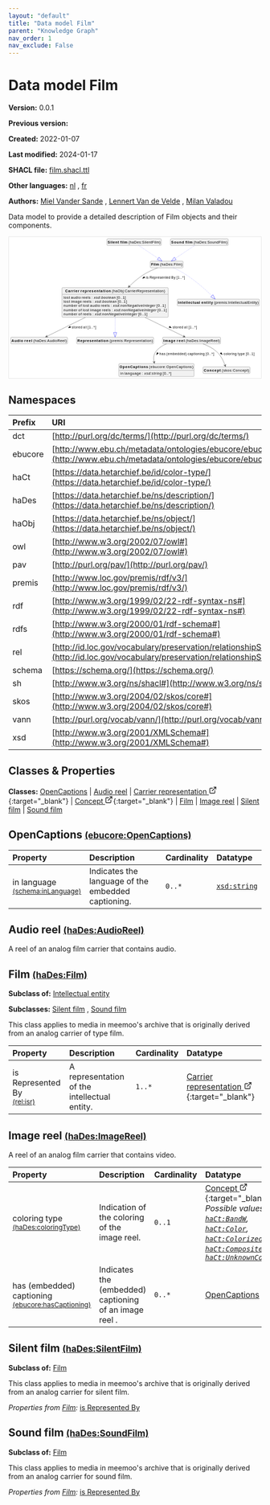 ```yaml
---
layout: "default"
title: "Data model Film"
parent: "Knowledge Graph"
nav_order: 1
nav_exclude: False
---
```

<svg xmlns="http://www.w3.org/2000/svg" style="display: none;"><symbol id="svg-external-link" width="24" height="24" viewBox="0 0 24 24" fill="none" stroke="currentColor" stroke-width="2" stroke-linecap="round" stroke-linejoin="round" class="feather feather-external-link"><title id="svg-external-link-title">(external link)</title><path d="M18 13v6a2 2 0 0 1-2 2H5a2 2 0 0 1-2-2V8a2 2 0 0 1 2-2h6"></path><polyline points="15 3 21 3 21 9"></polyline><line x1="10" y1="14" x2="21" y2="3"></line> </symbol></svg>

Data model Film
====================

**Version:** 0.0.1

**Previous version:** 

**Created:** 2022-01-07

**Last modified:** 2024-01-17

**SHACL file:** [film.shacl.ttl](film.shacl.ttl)

**Other languages:**
[nl](../nl)
, [fr](../fr)

**Authors:**
[Miel Vander Sande](mailto:miel.vandersande@meemoo.be)
, [Lennert Van de Velde](mailto:lennert.vandevelde@meemoo.be)
, [Milan Valadou](mailto:milan.valadou@meemoo.be)


Data model to provide a detailed description of Film objects and their components.

<div class="wrap">
  <div class="zoom">
  <svg xmlns="http://www.w3.org/2000/svg" xmlns:xlink="http://www.w3.org/1999/xlink" contentStyleType="text/css" preserveAspectRatio="none" version="1.1" viewBox="0 0 982 550" zoomAndPan="magnify"><defs/><g><a href="#ebucore%3AOpenCaptions" target="_top" title="#ebucore%3AOpenCaptions" xlink:actuate="onRequest" xlink:href="#ebucore%3AOpenCaptions" xlink:show="new" xlink:title="#ebucore%3AOpenCaptions" xlink:type="simple"><g id="elem_ebucore_OpenCaptions"><rect codeLine="15" fill="#F1F1F1" height="50.5938" id="ebucore_OpenCaptions" rx="3.5" ry="3.5" style="stroke:#181818;stroke-width:0.5;" width="293" x="428" y="493"/><text fill="#000000" font-family="sans-serif" font-size="14" font-weight="bold" lengthAdjust="spacing" textLength="111" x="431" y="510.9951">OpenCaptions</text><text fill="#000000" font-family="sans-serif" font-size="14" lengthAdjust="spacing" textLength="4" x="542" y="510.9951"> </text><text fill="#000000" font-family="sans-serif" font-size="14" lengthAdjust="spacing" textLength="172" x="546" y="510.9951">(ebucore:OpenCaptions)</text><line style="stroke:#181818;stroke-width:0.5;" x1="429" x2="720" y1="519.2969" y2="519.2969"/><text fill="#000000" font-family="sans-serif" font-size="14" lengthAdjust="spacing" textLength="12" x="434" y="536.292">in</text><text fill="#000000" font-family="sans-serif" font-size="14" lengthAdjust="spacing" textLength="4" x="446" y="536.292"> </text><text fill="#000000" font-family="sans-serif" font-size="14" lengthAdjust="spacing" textLength="64" x="450" y="536.292">language</text><text fill="#000000" font-family="sans-serif" font-size="14" lengthAdjust="spacing" textLength="4" x="514" y="536.292"> </text><text fill="#000000" font-family="sans-serif" font-size="14" lengthAdjust="spacing" textLength="5" x="518" y="536.292">:</text><text fill="#000000" font-family="sans-serif" font-size="14" lengthAdjust="spacing" textLength="4" x="523" y="536.292"> </text><text fill="#000000" font-family="sans-serif" font-size="14" font-style="italic" lengthAdjust="spacing" textLength="68" x="527" y="536.292">xsd:string</text><text fill="#000000" font-family="sans-serif" font-size="14" lengthAdjust="spacing" textLength="4" x="595" y="536.292"> </text><text fill="#000000" font-family="sans-serif" font-size="14" lengthAdjust="spacing" textLength="34" x="599" y="536.292">[0..*]</text></g></a><a href="#haDes%3AAudioReel" target="_top" title="#haDes%3AAudioReel" xlink:actuate="onRequest" xlink:href="#haDes%3AAudioReel" xlink:show="new" xlink:title="#haDes%3AAudioReel" xlink:type="simple"><g id="elem_haDes_AudioReel"><rect codeLine="16" fill="#F1F1F1" height="26.2969" id="haDes_AudioReel" rx="3.5" ry="3.5" style="stroke:#181818;stroke-width:0.5;" width="221" x="7" y="390"/><text fill="#000000" font-family="sans-serif" font-size="14" font-weight="bold" lengthAdjust="spacing" textLength="45" x="10" y="407.9951">Audio</text><text fill="#000000" font-family="sans-serif" font-size="14" font-weight="bold" lengthAdjust="spacing" textLength="5" x="55" y="407.9951"> </text><text fill="#000000" font-family="sans-serif" font-size="14" font-weight="bold" lengthAdjust="spacing" textLength="31" x="60" y="407.9951">reel</text><text fill="#000000" font-family="sans-serif" font-size="14" lengthAdjust="spacing" textLength="4" x="91" y="407.9951"> </text><text fill="#000000" font-family="sans-serif" font-size="14" lengthAdjust="spacing" textLength="130" x="95" y="407.9951">(haDes:AudioReel)</text></g></a><a href="../../audiovisual/en#haObj%3ACarrierRepresentation" target="_top" title="../../audiovisual/en#haObj%3ACarrierRepresentation" xlink:actuate="onRequest" xlink:href="../../audiovisual/en#haObj%3ACarrierRepresentation" xlink:show="new" xlink:title="../../audiovisual/en#haObj%3ACarrierRepresentation" xlink:type="simple"><g id="elem_haObj_CarrierRepresentation"><rect codeLine="17" fill="#F1F1F1" height="115.7813" id="haObj_CarrierRepresentation" rx="3.5" ry="3.5" style="stroke:#181818;stroke-width:0.5;" width="414" x="206.5" y="197"/><text fill="#000000" font-family="sans-serif" font-size="14" font-weight="bold" lengthAdjust="spacing" textLength="55" x="219" y="214.9951">Carrier</text><text fill="#000000" font-family="sans-serif" font-size="14" font-weight="bold" lengthAdjust="spacing" textLength="5" x="274" y="214.9951"> </text><text fill="#000000" font-family="sans-serif" font-size="14" font-weight="bold" lengthAdjust="spacing" textLength="118" x="279" y="214.9951">representation</text><text fill="#000000" font-family="sans-serif" font-size="14" lengthAdjust="spacing" textLength="4" x="397" y="214.9951"> </text><text fill="#000000" font-family="sans-serif" font-size="14" lengthAdjust="spacing" textLength="207" x="401" y="214.9951">(haObj:CarrierRepresentation)</text><line style="stroke:#181818;stroke-width:0.5;" x1="207.5" x2="619.5" y1="223.2969" y2="223.2969"/><text fill="#000000" font-family="sans-serif" font-size="14" lengthAdjust="spacing" textLength="25" x="212.5" y="240.292">lost</text><text fill="#000000" font-family="sans-serif" font-size="14" lengthAdjust="spacing" textLength="4" x="237.5" y="240.292"> </text><text fill="#000000" font-family="sans-serif" font-size="14" lengthAdjust="spacing" textLength="38" x="241.5" y="240.292">audio</text><text fill="#000000" font-family="sans-serif" font-size="14" lengthAdjust="spacing" textLength="4" x="279.5" y="240.292"> </text><text fill="#000000" font-family="sans-serif" font-size="14" lengthAdjust="spacing" textLength="34" x="283.5" y="240.292">reels</text><text fill="#000000" font-family="sans-serif" font-size="14" lengthAdjust="spacing" textLength="4" x="317.5" y="240.292"> </text><text fill="#000000" font-family="sans-serif" font-size="14" lengthAdjust="spacing" textLength="5" x="321.5" y="240.292">:</text><text fill="#000000" font-family="sans-serif" font-size="14" lengthAdjust="spacing" textLength="4" x="326.5" y="240.292"> </text><text fill="#000000" font-family="sans-serif" font-size="14" font-style="italic" lengthAdjust="spacing" textLength="85" x="330.5" y="240.292">xsd:boolean</text><text fill="#000000" font-family="sans-serif" font-size="14" lengthAdjust="spacing" textLength="4" x="415.5" y="240.292"> </text><text fill="#000000" font-family="sans-serif" font-size="14" lengthAdjust="spacing" textLength="36" x="419.5" y="240.292">[0..1]</text><text fill="#000000" font-family="sans-serif" font-size="14" lengthAdjust="spacing" textLength="25" x="212.5" y="256.5889">lost</text><text fill="#000000" font-family="sans-serif" font-size="14" lengthAdjust="spacing" textLength="4" x="237.5" y="256.5889"> </text><text fill="#000000" font-family="sans-serif" font-size="14" lengthAdjust="spacing" textLength="42" x="241.5" y="256.5889">image</text><text fill="#000000" font-family="sans-serif" font-size="14" lengthAdjust="spacing" textLength="4" x="283.5" y="256.5889"> </text><text fill="#000000" font-family="sans-serif" font-size="14" lengthAdjust="spacing" textLength="34" x="287.5" y="256.5889">reels</text><text fill="#000000" font-family="sans-serif" font-size="14" lengthAdjust="spacing" textLength="4" x="321.5" y="256.5889"> </text><text fill="#000000" font-family="sans-serif" font-size="14" lengthAdjust="spacing" textLength="5" x="325.5" y="256.5889">:</text><text fill="#000000" font-family="sans-serif" font-size="14" lengthAdjust="spacing" textLength="4" x="330.5" y="256.5889"> </text><text fill="#000000" font-family="sans-serif" font-size="14" font-style="italic" lengthAdjust="spacing" textLength="85" x="334.5" y="256.5889">xsd:boolean</text><text fill="#000000" font-family="sans-serif" font-size="14" lengthAdjust="spacing" textLength="4" x="419.5" y="256.5889"> </text><text fill="#000000" font-family="sans-serif" font-size="14" lengthAdjust="spacing" textLength="36" x="423.5" y="256.5889">[0..1]</text><text fill="#000000" font-family="sans-serif" font-size="14" lengthAdjust="spacing" textLength="54" x="212.5" y="272.8857">number</text><text fill="#000000" font-family="sans-serif" font-size="14" lengthAdjust="spacing" textLength="4" x="266.5" y="272.8857"> </text><text fill="#000000" font-family="sans-serif" font-size="14" lengthAdjust="spacing" textLength="13" x="270.5" y="272.8857">of</text><text fill="#000000" font-family="sans-serif" font-size="14" lengthAdjust="spacing" textLength="4" x="283.5" y="272.8857"> </text><text fill="#000000" font-family="sans-serif" font-size="14" lengthAdjust="spacing" textLength="25" x="287.5" y="272.8857">lost</text><text fill="#000000" font-family="sans-serif" font-size="14" lengthAdjust="spacing" textLength="4" x="312.5" y="272.8857"> </text><text fill="#000000" font-family="sans-serif" font-size="14" lengthAdjust="spacing" textLength="38" x="316.5" y="272.8857">audio</text><text fill="#000000" font-family="sans-serif" font-size="14" lengthAdjust="spacing" textLength="4" x="354.5" y="272.8857"> </text><text fill="#000000" font-family="sans-serif" font-size="14" lengthAdjust="spacing" textLength="34" x="358.5" y="272.8857">reels</text><text fill="#000000" font-family="sans-serif" font-size="14" lengthAdjust="spacing" textLength="4" x="392.5" y="272.8857"> </text><text fill="#000000" font-family="sans-serif" font-size="14" lengthAdjust="spacing" textLength="5" x="396.5" y="272.8857">:</text><text fill="#000000" font-family="sans-serif" font-size="14" lengthAdjust="spacing" textLength="4" x="401.5" y="272.8857"> </text><text fill="#000000" font-family="sans-serif" font-size="14" font-style="italic" lengthAdjust="spacing" textLength="165" x="405.5" y="272.8857">xsd:nonNegativeInteger</text><text fill="#000000" font-family="sans-serif" font-size="14" lengthAdjust="spacing" textLength="4" x="570.5" y="272.8857"> </text><text fill="#000000" font-family="sans-serif" font-size="14" lengthAdjust="spacing" textLength="36" x="574.5" y="272.8857">[0..1]</text><text fill="#000000" font-family="sans-serif" font-size="14" lengthAdjust="spacing" textLength="54" x="212.5" y="289.1826">number</text><text fill="#000000" font-family="sans-serif" font-size="14" lengthAdjust="spacing" textLength="4" x="266.5" y="289.1826"> </text><text fill="#000000" font-family="sans-serif" font-size="14" lengthAdjust="spacing" textLength="13" x="270.5" y="289.1826">of</text><text fill="#000000" font-family="sans-serif" font-size="14" lengthAdjust="spacing" textLength="4" x="283.5" y="289.1826"> </text><text fill="#000000" font-family="sans-serif" font-size="14" lengthAdjust="spacing" textLength="25" x="287.5" y="289.1826">lost</text><text fill="#000000" font-family="sans-serif" font-size="14" lengthAdjust="spacing" textLength="4" x="312.5" y="289.1826"> </text><text fill="#000000" font-family="sans-serif" font-size="14" lengthAdjust="spacing" textLength="42" x="316.5" y="289.1826">image</text><text fill="#000000" font-family="sans-serif" font-size="14" lengthAdjust="spacing" textLength="4" x="358.5" y="289.1826"> </text><text fill="#000000" font-family="sans-serif" font-size="14" lengthAdjust="spacing" textLength="34" x="362.5" y="289.1826">reels</text><text fill="#000000" font-family="sans-serif" font-size="14" lengthAdjust="spacing" textLength="4" x="396.5" y="289.1826"> </text><text fill="#000000" font-family="sans-serif" font-size="14" lengthAdjust="spacing" textLength="5" x="400.5" y="289.1826">:</text><text fill="#000000" font-family="sans-serif" font-size="14" lengthAdjust="spacing" textLength="4" x="405.5" y="289.1826"> </text><text fill="#000000" font-family="sans-serif" font-size="14" font-style="italic" lengthAdjust="spacing" textLength="165" x="409.5" y="289.1826">xsd:nonNegativeInteger</text><text fill="#000000" font-family="sans-serif" font-size="14" lengthAdjust="spacing" textLength="4" x="574.5" y="289.1826"> </text><text fill="#000000" font-family="sans-serif" font-size="14" lengthAdjust="spacing" textLength="36" x="578.5" y="289.1826">[0..1]</text><text fill="#000000" font-family="sans-serif" font-size="14" lengthAdjust="spacing" textLength="54" x="212.5" y="305.4795">number</text><text fill="#000000" font-family="sans-serif" font-size="14" lengthAdjust="spacing" textLength="4" x="266.5" y="305.4795"> </text><text fill="#000000" font-family="sans-serif" font-size="14" lengthAdjust="spacing" textLength="13" x="270.5" y="305.4795">of</text><text fill="#000000" font-family="sans-serif" font-size="14" lengthAdjust="spacing" textLength="4" x="283.5" y="305.4795"> </text><text fill="#000000" font-family="sans-serif" font-size="14" lengthAdjust="spacing" textLength="34" x="287.5" y="305.4795">reels</text><text fill="#000000" font-family="sans-serif" font-size="14" lengthAdjust="spacing" textLength="4" x="321.5" y="305.4795"> </text><text fill="#000000" font-family="sans-serif" font-size="14" lengthAdjust="spacing" textLength="5" x="325.5" y="305.4795">:</text><text fill="#000000" font-family="sans-serif" font-size="14" lengthAdjust="spacing" textLength="4" x="330.5" y="305.4795"> </text><text fill="#000000" font-family="sans-serif" font-size="14" font-style="italic" lengthAdjust="spacing" textLength="165" x="334.5" y="305.4795">xsd:nonNegativeInteger</text><text fill="#000000" font-family="sans-serif" font-size="14" lengthAdjust="spacing" textLength="4" x="499.5" y="305.4795"> </text><text fill="#000000" font-family="sans-serif" font-size="14" lengthAdjust="spacing" textLength="36" x="503.5" y="305.4795">[0..1]</text></g></a><a href="#premis%3ARepresentation" target="_top" title="#premis%3ARepresentation" xlink:actuate="onRequest" xlink:href="#premis%3ARepresentation" xlink:show="new" xlink:title="#premis%3ARepresentation" xlink:type="simple"><g id="elem_premis_Representation"><rect codeLine="18" fill="#F1F1F1" height="26.2969" id="premis_Representation" rx="3.5" ry="3.5" style="stroke:#181818;stroke-width:0.5;" width="300" x="263.5" y="390"/><text fill="#000000" font-family="sans-serif" font-size="14" font-weight="bold" lengthAdjust="spacing" textLength="121" x="266.5" y="407.9951">Representation</text><text fill="#000000" font-family="sans-serif" font-size="14" lengthAdjust="spacing" textLength="4" x="387.5" y="407.9951"> </text><text fill="#000000" font-family="sans-serif" font-size="14" lengthAdjust="spacing" textLength="169" x="391.5" y="407.9951">(premis:Representation)</text></g></a><a href="../../terms/en#skos%3AConcept" target="_top" title="../../terms/en#skos%3AConcept" xlink:actuate="onRequest" xlink:href="../../terms/en#skos%3AConcept" xlink:show="new" xlink:title="../../terms/en#skos%3AConcept" xlink:type="simple"><g id="elem_skos_Concept"><rect codeLine="19" fill="#F1F1F1" height="26.2969" id="skos_Concept" rx="3.5" ry="3.5" style="stroke:#181818;stroke-width:0.5;" width="183" x="756" y="505.5"/><text fill="#000000" font-family="sans-serif" font-size="14" font-weight="bold" lengthAdjust="spacing" textLength="66" x="759" y="523.4951">Concept</text><text fill="#000000" font-family="sans-serif" font-size="14" lengthAdjust="spacing" textLength="4" x="825" y="523.4951"> </text><text fill="#000000" font-family="sans-serif" font-size="14" lengthAdjust="spacing" textLength="107" x="829" y="523.4951">(skos:Concept)</text></g></a><a href="#haDes%3AFilm" target="_top" title="#haDes%3AFilm" xlink:actuate="onRequest" xlink:href="#haDes%3AFilm" xlink:show="new" xlink:title="#haDes%3AFilm" xlink:type="simple"><g id="elem_haDes_Film"><rect codeLine="26" fill="#F1F1F1" height="26.2969" id="haDes_Film" rx="3.5" ry="3.5" style="stroke:#181818;stroke-width:0.5;" width="128" x="550.5" y="94"/><text fill="#000000" font-family="sans-serif" font-size="14" font-weight="bold" lengthAdjust="spacing" textLength="31" x="553.5" y="111.9951">Film</text><text fill="#000000" font-family="sans-serif" font-size="14" lengthAdjust="spacing" textLength="4" x="584.5" y="111.9951"> </text><text fill="#000000" font-family="sans-serif" font-size="14" lengthAdjust="spacing" textLength="87" x="588.5" y="111.9951">(haDes:Film)</text></g></a><a href="#premis%3AIntellectualEntity" target="_top" title="#premis%3AIntellectualEntity" xlink:actuate="onRequest" xlink:href="#premis%3AIntellectualEntity" xlink:show="new" xlink:title="#premis%3AIntellectualEntity" xlink:type="simple"><g id="elem_premis_IntellectualEntity"><rect codeLine="21" fill="#F1F1F1" height="26.2969" id="premis_IntellectualEntity" rx="3.5" ry="3.5" style="stroke:#181818;stroke-width:0.5;" width="320" x="655.5" y="242"/><text fill="#000000" font-family="sans-serif" font-size="14" font-weight="bold" lengthAdjust="spacing" textLength="86" x="658.5" y="259.9951">Intellectual</text><text fill="#000000" font-family="sans-serif" font-size="14" font-weight="bold" lengthAdjust="spacing" textLength="5" x="744.5" y="259.9951"> </text><text fill="#000000" font-family="sans-serif" font-size="14" font-weight="bold" lengthAdjust="spacing" textLength="45" x="749.5" y="259.9951">entity</text><text fill="#000000" font-family="sans-serif" font-size="14" lengthAdjust="spacing" textLength="4" x="794.5" y="259.9951"> </text><text fill="#000000" font-family="sans-serif" font-size="14" lengthAdjust="spacing" textLength="174" x="798.5" y="259.9951">(premis:IntellectualEntity)</text></g></a><a href="#haDes%3AImageReel" target="_top" title="#haDes%3AImageReel" xlink:actuate="onRequest" xlink:href="#haDes%3AImageReel" xlink:show="new" xlink:title="#haDes%3AImageReel" xlink:type="simple"><g id="elem_haDes_ImageReel"><rect codeLine="22" fill="#F1F1F1" height="26.2969" id="haDes_ImageReel" rx="3.5" ry="3.5" style="stroke:#181818;stroke-width:0.5;" width="226" x="598.5" y="390"/><text fill="#000000" font-family="sans-serif" font-size="14" font-weight="bold" lengthAdjust="spacing" textLength="47" x="601.5" y="407.9951">Image</text><text fill="#000000" font-family="sans-serif" font-size="14" font-weight="bold" lengthAdjust="spacing" textLength="5" x="648.5" y="407.9951"> </text><text fill="#000000" font-family="sans-serif" font-size="14" font-weight="bold" lengthAdjust="spacing" textLength="31" x="653.5" y="407.9951">reel</text><text fill="#000000" font-family="sans-serif" font-size="14" lengthAdjust="spacing" textLength="4" x="684.5" y="407.9951"> </text><text fill="#000000" font-family="sans-serif" font-size="14" lengthAdjust="spacing" textLength="133" x="688.5" y="407.9951">(haDes:ImageReel)</text></g></a><a href="#haDes%3ASilentFilm" target="_top" title="#haDes%3ASilentFilm" xlink:actuate="onRequest" xlink:href="#haDes%3ASilentFilm" xlink:show="new" xlink:title="#haDes%3ASilentFilm" xlink:type="simple"><g id="elem_haDes_SilentFilm"><rect codeLine="23" fill="#F1F1F1" height="26.2969" id="haDes_SilentFilm" rx="3.5" ry="3.5" style="stroke:#181818;stroke-width:0.5;" width="212" x="381.5" y="7"/><text fill="#000000" font-family="sans-serif" font-size="14" font-weight="bold" lengthAdjust="spacing" textLength="44" x="384.5" y="24.9951">Silent</text><text fill="#000000" font-family="sans-serif" font-size="14" font-weight="bold" lengthAdjust="spacing" textLength="5" x="428.5" y="24.9951"> </text><text fill="#000000" font-family="sans-serif" font-size="14" font-weight="bold" lengthAdjust="spacing" textLength="28" x="433.5" y="24.9951">film</text><text fill="#000000" font-family="sans-serif" font-size="14" lengthAdjust="spacing" textLength="4" x="461.5" y="24.9951"> </text><text fill="#000000" font-family="sans-serif" font-size="14" lengthAdjust="spacing" textLength="125" x="465.5" y="24.9951">(haDes:SilentFilm)</text></g></a><a href="#haDes%3ASoundFilm" target="_top" title="#haDes%3ASoundFilm" xlink:actuate="onRequest" xlink:href="#haDes%3ASoundFilm" xlink:show="new" xlink:title="#haDes%3ASoundFilm" xlink:type="simple"><g id="elem_haDes_SoundFilm"><rect codeLine="25" fill="#F1F1F1" height="26.2969" id="haDes_SoundFilm" rx="3.5" ry="3.5" style="stroke:#181818;stroke-width:0.5;" width="225" x="629" y="7"/><text fill="#000000" font-family="sans-serif" font-size="14" font-weight="bold" lengthAdjust="spacing" textLength="50" x="632" y="24.9951">Sound</text><text fill="#000000" font-family="sans-serif" font-size="14" font-weight="bold" lengthAdjust="spacing" textLength="5" x="682" y="24.9951"> </text><text fill="#000000" font-family="sans-serif" font-size="14" font-weight="bold" lengthAdjust="spacing" textLength="28" x="687" y="24.9951">film</text><text fill="#000000" font-family="sans-serif" font-size="14" lengthAdjust="spacing" textLength="4" x="715" y="24.9951"> </text><text fill="#000000" font-family="sans-serif" font-size="14" lengthAdjust="spacing" textLength="132" x="719" y="24.9951">(haDes:SoundFilm)</text></g></a><g id="link_haObj_CarrierRepresentation_premis_Representation"><path codeLine="34" d="M413.5,313.28 C413.5,341.56 413.5,355.15 413.5,371.95 " fill="none" id="haObj_CarrierRepresentation-to-premis_Representation" style="stroke:#0000FF;stroke-width:1.0;stroke-dasharray:1.0,3.0;"/><polygon fill="none" points="413.5,389.95,419.5,371.95,407.5,371.95,413.5,389.95" style="stroke:#0000FF;stroke-width:1.0;"/></g><g id="link_haObj_CarrierRepresentation_haDes_AudioReel"><path codeLine="41" d="M297.79,313.07 C240.39,341.39 181.5613,370.4064 147.3913,387.2564 " fill="none" id="haObj_CarrierRepresentation-to-haDes_AudioReel" style="stroke:#454645;stroke-width:1.0;"/><polygon fill="#454645" points="142.01,389.91,151.851,389.5171,146.4944,387.6986,148.3128,382.342,142.01,389.91" style="stroke:#454645;stroke-width:1.0;"/><polygon fill="#000000" points="231.0158,353.7783,240.4279,352.4127,237.8276,347.1412,231.0158,353.7783" style="stroke:#000000;stroke-width:1.0;"/><text fill="#000000" font-family="sans-serif" font-size="13" lengthAdjust="spacing" textLength="41" x="244.5" y="356.0669">stored</text><text fill="#000000" font-family="sans-serif" font-size="13" lengthAdjust="spacing" textLength="4" x="285.5" y="356.0669"> </text><text fill="#000000" font-family="sans-serif" font-size="13" lengthAdjust="spacing" textLength="13" x="289.5" y="356.0669">at</text><text fill="#000000" font-family="sans-serif" font-size="13" lengthAdjust="spacing" textLength="4" x="302.5" y="356.0669"> </text><text fill="#000000" font-family="sans-serif" font-size="13" lengthAdjust="spacing" textLength="33" x="306.5" y="356.0669">[1..*]</text></g><g id="link_haObj_CarrierRepresentation_haDes_ImageReel"><path codeLine="42" d="M529.99,313.07 C587.78,341.39 647.042,370.42 681.432,387.27 " fill="none" id="haObj_CarrierRepresentation-to-haDes_ImageReel" style="stroke:#454645;stroke-width:1.0;"/><polygon fill="#454645" points="686.82,389.91,680.498,382.3581,682.33,387.71,676.978,389.5421,686.82,389.91" style="stroke:#454645;stroke-width:1.0;"/><polygon fill="#000000" points="632.99,353.7663,626.1606,347.1475,623.5744,352.4258,632.99,353.7663" style="stroke:#000000;stroke-width:1.0;"/><text fill="#000000" font-family="sans-serif" font-size="13" lengthAdjust="spacing" textLength="41" x="637.5" y="356.0669">stored</text><text fill="#000000" font-family="sans-serif" font-size="13" lengthAdjust="spacing" textLength="4" x="678.5" y="356.0669"> </text><text fill="#000000" font-family="sans-serif" font-size="13" lengthAdjust="spacing" textLength="13" x="682.5" y="356.0669">at</text><text fill="#000000" font-family="sans-serif" font-size="13" lengthAdjust="spacing" textLength="4" x="695.5" y="356.0669"> </text><text fill="#000000" font-family="sans-serif" font-size="13" lengthAdjust="spacing" textLength="33" x="699.5" y="356.0669">[1..*]</text></g><g id="link_haDes_Film_premis_IntellectualEntity"><path codeLine="48" d="M640.94,120 C656.95,127.73 677.5,138.45 694.5,150 C737.35,179.11 769.2861,208.5997 790.3361,229.1697 " fill="none" id="haDes_Film-to-premis_IntellectualEntity" style="stroke:#0000FF;stroke-width:1.0;stroke-dasharray:1.0,3.0;"/><polygon fill="none" points="803.21,241.75,794.5296,224.8784,786.1427,233.461,803.21,241.75" style="stroke:#0000FF;stroke-width:1.0;"/></g><g id="link_haDes_Film_haObj_CarrierRepresentation"><path codeLine="50" d="M579.08,120.15 C560.5,127.37 537.86,137.55 519.5,150 C499.98,163.24 485.1178,176.0725 468.6178,192.5325 " fill="none" id="haDes_Film-to-haObj_CarrierRepresentation" style="stroke:#454645;stroke-width:1.0;"/><polygon fill="#454645" points="464.37,196.77,473.5667,193.2456,467.9098,193.2388,467.9167,187.5819,464.37,196.77" style="stroke:#454645;stroke-width:1.0;"/><polygon fill="#000000" points="520.3179,161.3068,529.4942,158.8076,526.2726,153.8912,520.3179,161.3068" style="stroke:#000000;stroke-width:1.0;"/><text fill="#000000" font-family="sans-serif" font-size="13" lengthAdjust="spacing" textLength="10" x="533.5" y="163.0669">is</text><text fill="#000000" font-family="sans-serif" font-size="13" lengthAdjust="spacing" textLength="4" x="543.5" y="163.0669"> </text><text fill="#000000" font-family="sans-serif" font-size="13" lengthAdjust="spacing" textLength="81" x="547.5" y="163.0669">Represented</text><text fill="#000000" font-family="sans-serif" font-size="13" lengthAdjust="spacing" textLength="4" x="628.5" y="163.0669"> </text><text fill="#000000" font-family="sans-serif" font-size="13" lengthAdjust="spacing" textLength="16" x="632.5" y="163.0669">By</text><text fill="#000000" font-family="sans-serif" font-size="13" lengthAdjust="spacing" textLength="4" x="648.5" y="163.0669"> </text><text fill="#000000" font-family="sans-serif" font-size="13" lengthAdjust="spacing" textLength="33" x="652.5" y="163.0669">[1..*]</text></g><g id="link_haDes_ImageReel_ebucore_OpenCaptions"><path codeLine="53" d="M613.95,416.14 C597.75,422.55 582.87,432.03 572.5,446 C562.73,459.16 562.3502,471.8853 565.4502,486.8153 " fill="none" id="haDes_ImageReel-to-ebucore_OpenCaptions" style="stroke:#454645;stroke-width:1.0;"/><polygon fill="#454645" points="566.67,492.69,568.7568,483.0648,565.6535,487.7944,560.9238,484.6911,566.67,492.69" style="stroke:#454645;stroke-width:1.0;"/><polygon fill="#000000" points="574.6709,458.6891,582.212,452.894,577.3656,449.5682,574.6709,458.6891" style="stroke:#000000;stroke-width:1.0;"/><text fill="#000000" font-family="sans-serif" font-size="13" lengthAdjust="spacing" textLength="23" x="586.5" y="459.0669">has</text><text fill="#000000" font-family="sans-serif" font-size="13" lengthAdjust="spacing" textLength="4" x="609.5" y="459.0669"> </text><text fill="#000000" font-family="sans-serif" font-size="13" lengthAdjust="spacing" textLength="79" x="613.5" y="459.0669">(embedded)</text><text fill="#000000" font-family="sans-serif" font-size="13" lengthAdjust="spacing" textLength="4" x="692.5" y="459.0669"> </text><text fill="#000000" font-family="sans-serif" font-size="13" lengthAdjust="spacing" textLength="66" x="696.5" y="459.0669">captioning</text><text fill="#000000" font-family="sans-serif" font-size="13" lengthAdjust="spacing" textLength="4" x="762.5" y="459.0669"> </text><text fill="#000000" font-family="sans-serif" font-size="13" lengthAdjust="spacing" textLength="33" x="766.5" y="459.0669">[0..*]</text></g><g id="link_haDes_ImageReel_skos_Concept"><path codeLine="54" d="M755.62,416.12 C773.59,422.72 793.59,432.39 808.5,446 C826.67,462.59 836.1727,483.9987 841.6627,499.6387 " fill="none" id="haDes_ImageReel-to-skos_Concept" style="stroke:#454645;stroke-width:1.0;"/><polygon fill="#454645" points="843.65,505.3,844.4433,495.4831,841.9939,500.5822,836.8949,498.1328,843.65,505.3" style="stroke:#454645;stroke-width:1.0;"/><polygon fill="#000000" points="831.0878,458.0489,826.6444,449.6402,822.5505,453.8578,831.0878,458.0489" style="stroke:#000000;stroke-width:1.0;"/><text fill="#000000" font-family="sans-serif" font-size="13" lengthAdjust="spacing" textLength="50" x="836.5" y="459.0669">coloring</text><text fill="#000000" font-family="sans-serif" font-size="13" lengthAdjust="spacing" textLength="4" x="886.5" y="459.0669"> </text><text fill="#000000" font-family="sans-serif" font-size="13" lengthAdjust="spacing" textLength="28" x="890.5" y="459.0669">type</text><text fill="#000000" font-family="sans-serif" font-size="13" lengthAdjust="spacing" textLength="4" x="918.5" y="459.0669"> </text><text fill="#000000" font-family="sans-serif" font-size="13" lengthAdjust="spacing" textLength="34" x="922.5" y="459.0669">[0..1]</text></g><g id="link_haDes_SilentFilm_haDes_Film"><path codeLine="56" d="M505.7,33.18 C529.84,49.34 557.2484,67.6925 581.3784,83.8325 " fill="none" id="haDes_SilentFilm-to-haDes_Film" style="stroke:#0000FF;stroke-width:1.0;stroke-dasharray:1.0,3.0;"/><polygon fill="none" points="596.34,93.84,584.7142,78.8453,578.0425,88.8197,596.34,93.84" style="stroke:#0000FF;stroke-width:1.0;"/></g><g id="link_haDes_SoundFilm_haDes_Film"><path codeLine="59" d="M723.3,33.18 C699.16,49.34 671.7516,67.6925 647.6216,83.8325 " fill="none" id="haDes_SoundFilm-to-haDes_Film" style="stroke:#0000FF;stroke-width:1.0;stroke-dasharray:1.0,3.0;"/><polygon fill="none" points="632.66,93.84,650.9575,88.8197,644.2858,78.8453,632.66,93.84" style="stroke:#0000FF;stroke-width:1.0;"/></g></g></svg>
  </div>
</div>

## Namespaces

| Prefix | URI      |
| :----- | :------- |
| dct     | [http://purl.org/dc/terms/](http://purl.org/dc/terms/) |
| ebucore     | [http://www.ebu.ch/metadata/ontologies/ebucore/ebucore#](http://www.ebu.ch/metadata/ontologies/ebucore/ebucore#) |
| haCt     | [https://data.hetarchief.be/id/color-type/](https://data.hetarchief.be/id/color-type/) |
| haDes     | [https://data.hetarchief.be/ns/description/](https://data.hetarchief.be/ns/description/) |
| haObj     | [https://data.hetarchief.be/ns/object/](https://data.hetarchief.be/ns/object/) |
| owl     | [http://www.w3.org/2002/07/owl#](http://www.w3.org/2002/07/owl#) |
| pav     | [http://purl.org/pav/](http://purl.org/pav/) |
| premis     | [http://www.loc.gov/premis/rdf/v3/](http://www.loc.gov/premis/rdf/v3/) |
| rdf     | [http://www.w3.org/1999/02/22-rdf-syntax-ns#](http://www.w3.org/1999/02/22-rdf-syntax-ns#) |
| rdfs     | [http://www.w3.org/2000/01/rdf-schema#](http://www.w3.org/2000/01/rdf-schema#) |
| rel     | [http://id.loc.gov/vocabulary/preservation/relationshipSubType/](http://id.loc.gov/vocabulary/preservation/relationshipSubType/) |
| schema     | [https://schema.org/](https://schema.org/) |
| sh     | [http://www.w3.org/ns/shacl#](http://www.w3.org/ns/shacl#) |
| skos     | [http://www.w3.org/2004/02/skos/core#](http://www.w3.org/2004/02/skos/core#) |
| vann     | [http://purl.org/vocab/vann/](http://purl.org/vocab/vann/) |
| xsd     | [http://www.w3.org/2001/XMLSchema#](http://www.w3.org/2001/XMLSchema#) |

## Classes & Properties

**Classes:** 
 [OpenCaptions](#ebucore%3AOpenCaptions) |  [Audio reel](#haDes%3AAudioReel) |  [Carrier representation <svg class="svg-external-link" viewBox="0 0 24 24" aria-labelledby="svg-external-link-title"><use xlink:href="#svg-external-link"></use></svg>](../../audiovisual/en#haObj%3ACarrierRepresentation){:target="_blank"} |  [Concept <svg class="svg-external-link" viewBox="0 0 24 24" aria-labelledby="svg-external-link-title"><use xlink:href="#svg-external-link"></use></svg>](../../terms/en#skos%3AConcept){:target="_blank"} |  [Film](#haDes%3AFilm) |  [Image reel](#haDes%3AImageReel) |  [Silent film](#haDes%3ASilentFilm) |  [Sound film](#haDes%3ASoundFilm)
## <a id="ebucore%3AOpenCaptions"></a>OpenCaptions <small>[(ebucore:OpenCaptions)](http://www.ebu.ch/metadata/ontologies/ebucore/ebucore#OpenCaptions)</small>




| Property | Description | Cardinality | Datatype |
| :------ | :---------- | :---------- | :------- |
| <a id='schema%3AinLanguage'></a>in language <br> <small>[(schema:inLanguage)](https://schema.org/inLanguage)</small> | Indicates the language of the embedded captioning. | `0..*` | [`xsd:string`](http://www.w3.org/2001/XMLSchema#string)  |

## <a id="haDes%3AAudioReel"></a>Audio reel <small>[(haDes:AudioReel)](https://data.hetarchief.be/ns/description/AudioReel)</small>


A reel of an analog film carrier that contains audio.


## <a id="haDes%3AFilm"></a>Film <small>[(haDes:Film)](https://data.hetarchief.be/ns/description/Film)</small>


**Subclass of:** 
[Intellectual entity](#premis%3AIntellectualEntity)

**Subclasses:** 
[Silent film](#haDes%3ASilentFilm)
, [Sound film](#haDes%3ASoundFilm)

This class applies to media in meemoo's archive that is originally derived from an analog carrier of type film.

| Property | Description | Cardinality | Datatype |
| :------ | :---------- | :---------- | :------- |
| <a id='rel%3Aisr'></a>is Represented By <br> <small>[(rel:isr)](http://id.loc.gov/vocabulary/preservation/relationshipSubType/isr)</small> | A representation of the intellectual entity. | `1..*` | [Carrier representation <svg class="svg-external-link" viewBox="0 0 24 24" aria-labelledby="svg-external-link-title"><use xlink:href="#svg-external-link"></use></svg>](../../audiovisual/en#haObj%3ACarrierRepresentation){:target="_blank"}  |



## <a id="haDes%3AImageReel"></a>Image reel <small>[(haDes:ImageReel)](https://data.hetarchief.be/ns/description/ImageReel)</small>


A reel of an analog film carrier that contains video.

| Property | Description | Cardinality | Datatype |
| :------ | :---------- | :---------- | :------- |
| <a id='haDes%3AcoloringType'></a>coloring type <br> <small>[(haDes:coloringType)](https://data.hetarchief.be/ns/description/coloringType)</small> | Indication of the coloring of the image reel. | `0..1` | [Concept <svg class="svg-external-link" viewBox="0 0 24 24" aria-labelledby="svg-external-link-title"><use xlink:href="#svg-external-link"></use></svg>](../../terms/en#skos%3AConcept){:target="_blank"} <br>_Possible values: [`haCt:BandW`](https://data.hetarchief.be/id/color-type/BandW), [`haCt:Color`](https://data.hetarchief.be/id/color-type/Color), [`haCt:Colorized`](https://data.hetarchief.be/id/color-type/Colorized), [`haCt:Composite`](https://data.hetarchief.be/id/color-type/Composite), [`haCt:UnknownColorType`](https://data.hetarchief.be/id/color-type/UnknownColorType)_ |
| <a id='ebucore%3AhasCaptioning'></a>has (embedded) captioning <br> <small>[(ebucore:hasCaptioning)](http://www.ebu.ch/metadata/ontologies/ebucore/ebucore#hasCaptioning)</small> | Indicates the (embedded) captioning of an image reel . | `0..*` | [OpenCaptions](#ebucore%3AOpenCaptions)  |

## <a id="haDes%3ASilentFilm"></a>Silent film <small>[(haDes:SilentFilm)](https://data.hetarchief.be/ns/description/SilentFilm)</small>


**Subclass of:** 
[Film](#haDes%3AFilm)

This class applies to media in meemoo's archive that is originally derived from an analog carrier for silent film.


_Properties from [Film](#haDes%3AFilm):_  [is Represented By](#rel%3Aisr)

## <a id="haDes%3ASoundFilm"></a>Sound film <small>[(haDes:SoundFilm)](https://data.hetarchief.be/ns/description/SoundFilm)</small>


**Subclass of:** 
[Film](#haDes%3AFilm)

This class applies to media in meemoo's archive that is originally derived from an analog carrier for sound film.


_Properties from [Film](#haDes%3AFilm):_  [is Represented By](#rel%3Aisr)

[^1]: Unique language tags required
<style>
.zoom > svg {
    width: 100%;
    height: auto;
    background-color: #fff;
}

.zoom > svg text{
   -webkit-user-select: none;
   -moz-user-select: none;
   -ms-user-select: none;
   user-select: none;
}

.wrap {
  overflow: hidden;
  border: 1px solid #E6E6E6;
}

.zoom {
  position: relative;
}

.zoom:hover {
  transform: scale(2.0); cursor: grab;
}
.svg-external-link {
  width: 16px;
  height: 16px;
}
</style>
<script>
var svg = document.querySelector('svg[zoomAndPan="magnify"]');
var zoomDiv = document.querySelector('.zoom');
zoomDiv.addEventListener('mouseleave', onMouseOutZoomDiv);
if (window.PointerEvent) {
  svg.addEventListener('pointerdown', onPointerDown);
  svg.addEventListener('pointerup', onPointerUp);
  svg.addEventListener('pointerleave', onPointerUp); 
  svg.addEventListener('pointermove', onPointerMove); 
} else {

  svg.addEventListener('mousedown', onPointerDown); 
  svg.addEventListener('mouseup', onPointerUp); 
  svg.addEventListener('mouseleave', onPointerUp); 
  svg.addEventListener('mousemove', onPointerMove); 

  svg.addEventListener('touchstart', onPointerDown);
  svg.addEventListener('touchend', onPointerUp);
  svg.addEventListener('touchmove', onPointerMove); 
}

function getPointFromEvent (event) {
  var point = {x:0, y:0};
  if (event.targetTouches) {
    point.x = event.targetTouches[0].clientX;
    point.y = event.targetTouches[0].clientY;
  } else {
    point.x = event.clientX;
    point.y = event.clientY;
  }
  
  return point;
}

var isPointerDown = false;

var pointerOrigin = {
  x: 0,
  y: 0
};

function onPointerDown(event) {
  isPointerDown = true; 
  
  var pointerPosition = getPointFromEvent(event);
  pointerOrigin.x = pointerPosition.x;
  pointerOrigin.y = pointerPosition.y;
}

var originalViewBoxString = svg.getAttribute('viewBox');
var originalViewBoxList= svg.viewBox.baseVal;

var originalViewBox = {
    x: originalViewBoxList.x,
    y: originalViewBoxList.y,
    width: originalViewBoxList.width,
    height: originalViewBoxList.height
};

var viewBox = structuredClone(originalViewBox);
console.log(viewBox);
var newViewBox = {
  x: 0,
  y: 0
};

var ratio = viewBox.width / svg.getBoundingClientRect().width;
window.addEventListener('resize', function() {
  ratio = viewBox.width / svg.getBoundingClientRect().width;
});

function onPointerMove (event) {
  if (!isPointerDown) {
    return;
  }
  event.preventDefault();

  var pointerPosition = getPointFromEvent(event);

  newViewBox.x = viewBox.x - ((pointerPosition.x - pointerOrigin.x) * ratio);
  newViewBox.y = viewBox.y - ((pointerPosition.y - pointerOrigin.y) * ratio);

  var viewBoxString = `${newViewBox.x} ${newViewBox.y} ${viewBox.width} ${viewBox.height}`;
  svg.setAttribute('viewBox', viewBoxString);
}

function onPointerUp() {
  isPointerDown = false;

  viewBox.x = newViewBox.x;
  viewBox.y = newViewBox.y;
}
function onMouseOutZoomDiv(event) {

  var viewBoxString = structuredClone(originalViewBoxString);
  viewBox.x = 0;
  viewBox.y = 0;
  svg.setAttribute('viewBox', originalViewBoxString);
}

</script>
